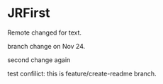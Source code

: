 # JRFirst
Remote changed for text.

branch change on Nov 24.

second change again

test confilict: this is feature/create-readme branch.